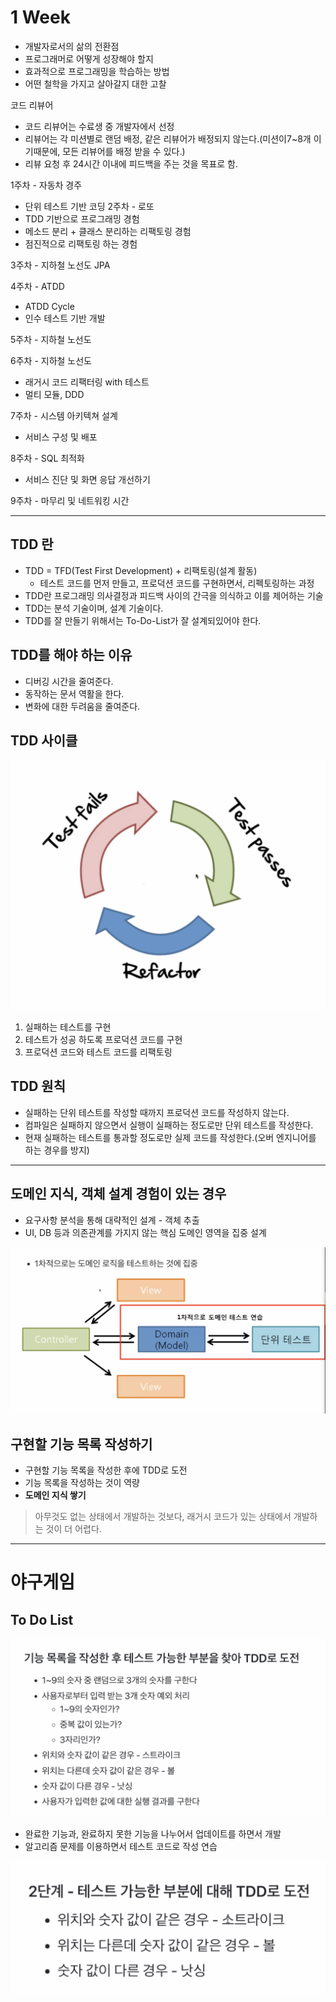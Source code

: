 # 1 Week

* 개발자로서의 삶의 전환점
* 프로그래머로 어떻게 성장해야 할지
* 효과적으로 프로그래밍을 학습하는 방법
* 어떤 철학을 가지고 살아갈지 대한 고찰

코드 리뷰어
* 코드 리뷰어는 수료생 중 개발자에서 선정
* 리뷰어는 각 미션별로 랜덤 배정, 같은 리뷰어가 배정되지 않는다.(미션이7~8개 이기때문에, 모든 리뷰어를 배정 받을 수 있다.)
* 리뷰 요청 후 24시간 이내에 피드백을 주는 것을 목표로 함.

1주차 - 자동차 경주
* 단위 테스트 기반 코딩
2주차 - 로또
* TDD 기반으로 프로그래밍 경험
* 메소드 분리 + 클래스 분리하는 리팩토링 경험
* 점진적으로 리팩토링 하는 경험

3주차 - 지하철 노선도 JPA

4주차 - ATDD
* ATDD Cycle
* 인수 테스트 기반 개발

5주차 - 지하철 노선도

6주차 - 지하철 노선도
* 래거시 코드 리팩터링 with 테스트
* 멀티 모듈, DDD

7주차 - 시스템 아키텍쳐 설계
* 서비스 구성 및 배포

8주차 - SQL 최적화
* 서비스 진단 및 화면 응답 개선하기

9주차 - 마무리 및 네트워킹 시간

---


## TDD 란

* TDD = TFD(Test First Development) + 리팩토링(설계 활동)
  + 테스트 코드를 먼저 만들고, 프로덕션 코드를 구현하면서, 리펙토링하는 과정
* TDD란 프로그래밍 의사결정과 피드백 사이의 간극을 의식하고 이를 제어하는 기술
* TDD는 분석 기술이며, 설계 기술이다.
* TDD를 잘 만들기 위해서는 To-Do-List가 잘 설계되있어야 한다.

## TDD를 해야 하는 이유

* 디버깅 시간을 줄여준다.
* 동작하는 문서 역활을 한다.
* 변화에 대한 두려움을 줄여준다.

## TDD 사이클
![](assets/1week-6765b870.png)

1. 실패하는 테스트를 구현
2. 테스트가 성공 하도록 프로덕션 코드를 구현
3. 프로덕션 코드와 테스트 코드를 리팩토링

## TDD 원칙

* 실패하는 단위 테스트를 작성할 때까지 프로덕션 코드를 작성하지 않는다.
* 컴파일은 실패하지 않으면서 실행이 실패하는 정도로만 단위 테스트를 작성한다.
* 현재 실패하는 테스트를 통과할 정도로만 실제 코드를 작성한다.(오버 엔지니어를 하는 경우를 방지)

---

## 도메인 지식, 객체 설계 경험이 있는 경우

* 요구사항 분석을 통해 대략적인 설계 - 객체 추출
* UI, DB 등과 의존관계를 가지지 않는 핵심 도메인 영역을 집중 설계

![](assets/1week-f4b53564.png)



## 구현할 기능 목록 작성하기

* 구현할 기능 목록을 작성한 후에 TDD로 도전
* 기능 목록을 작성하는 것이 역량
* **도메인 지식 쌓기**

> 아무것도 없는 상태에서 개발하는 것보다, 래거시 코드가 있는 상태에서 개발하는 것이 더 어렵다.

---

# 야구게임

## To Do List

![](assets/1week-af5f33df.png)

* 완료한 기능과, 완료하지 못한 기능을 나누어서 업데이트를 하면서 개발
* 알고리즘 문제를 이용하면서 테스트 코드로 작성 연습


![](assets/1week-fe0528fa.png)
